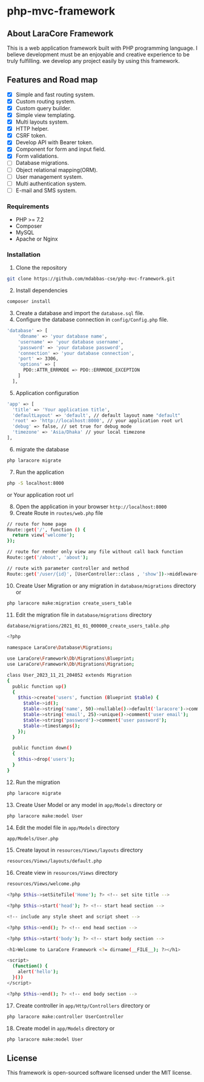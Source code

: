 # php-mvc-framework
## About LaraCore Framework
This is a web application framework built with PHP programming language. I believe development must be an enjoyable and creative experience to be truly fulfilling. we develop any project easily by using this framework.

## Features and Road map
- [x] Simple and fast routing system.
- [x] Custom routing system.
- [x] Custom query builder.
- [x] Simple view templating.
- [x] Multi layouts system.
- [x] HTTP helper.
- [x] CSRF token.
- [x] Develop API with Bearer token.
- [x] Component for form and input field.
- [x] Form validations.
- [ ] Database migrations.
- [ ] Object relational mapping(ORM).
- [ ] User management system.
- [ ] Multi authentication system.
- [ ] E-mail and SMS system.

### Requirements
- PHP >= 7.2
- Composer
- MySQL
- Apache or Nginx

### Installation
1. Clone the repository
```bash 
git clone https://github.com/mdabbas-cse/php-mvc-framework.git
```
2. Install dependencies
```bash
composer install
```
3. Create a database and import the `database.sql` file.
4. Configure the database connection in `config/Config.php` file.
```bash
'database' => [
    'dbname' => 'your database name',
    'username' => 'your database username',
    'password' => 'your database password',
    'connection' => 'your database connection',
    'port' => 3306,
    'options' => [
      PDO::ATTR_ERRMODE => PDO::ERRMODE_EXCEPTION
    ]
  ],
```
5. Application configuration
```bash
'app' => [
  'title' => 'Your application title',
  'defaultLayout' => 'default', // default layout name "default" 
  'root' => 'http://localhost:8000', // your application root url
  'debug' => false, // set true for debug mode
  'timezone' => 'Asia/Dhaka' // your local timezone
],
```
6. migrate the database
```bash
php laracore migrate
```
7. Run the application
```bash
php -S localhost:8000
```
or 
Your application root url

8. Open the application in your browser `http://localhost:8000`
9. Create Route in `routes/web.php` file
```bash
// route for home page 
Route::get('/', function () {
  return view('welcome');
});

// route for render only view any file without call back function
Route::get('/about', 'about');

// route with parameter controller and method
Route::get('/user/{id}', [UserController::class , 'show'])->middleware('auth')->name('user.show');
```
10. Create User Migration or any migration in `database/migrations` directory or
```bash
php laracore make:migration create_users_table
```
11. Edit the migration file in `database/migrations` directory
```bash
database/migrations/2021_01_01_000000_create_users_table.php
```
```bash
<?php

namespace LaraCore\Database\Migrations;

use LaraCore\Framework\Db\Migrations\Blueprint;
use LaraCore\Framework\Db\Migrations\Migration;

class User_2023_11_21_204052 extends Migration
{
  public function up()
  {
    $this->create('users', function (Blueprint $table) {
      $table->id();
      $table->string('name', 50)->nullable()->default('laracore')->comment('user name');
      $table->string('email', 25)->unique()->comment('user email');
      $table->string('password')->comment('user password');
      $table->timestamps();
    });
  }

  public function down()
  {
    $this->drop('users');
  }
}
```
12. Run the migration
```bash
php laracore migrate
```
13. Create User Model or any model in `app/Models` directory or
```bash
php laracore make:model User
```
14. Edit the model file in `app/Models` directory
```bash
app/Models/User.php
```
15.  Create layout in `resources/Views/layouts` directory
```bash
resources/Views/layouts/default.php
```

16.  Create view in `resources/Views` directory
```bash
resources/Views/welcome.php
```
```bash
<?php $this->setSiteTile('Home'); ?> <!-- set site title -->

<?php $this->start('head'); ?> <!-- start head section -->

<!-- include any style sheet and script sheet -->

<?php $this->end(); ?> <!-- end head section -->

<?php $this->start('body'); ?> <!-- start body section -->

<h1>Welcome to LaraCore Framework <?= dirname(__FILE__); ?></h1>

<script>
  (function() {
    alert('hello');
  }())
</script>

<?php $this->end(); ?> <!-- end body section -->
```
17.   Create controller in `app/Http/Controllers` directory or
```bash
php laracore make:controller UserController
```
18.   Create model in `app/Models` directory or
```bash
php laracore make:model User
```
 
## License
This framework is open-sourced software licensed under the MIT license.
